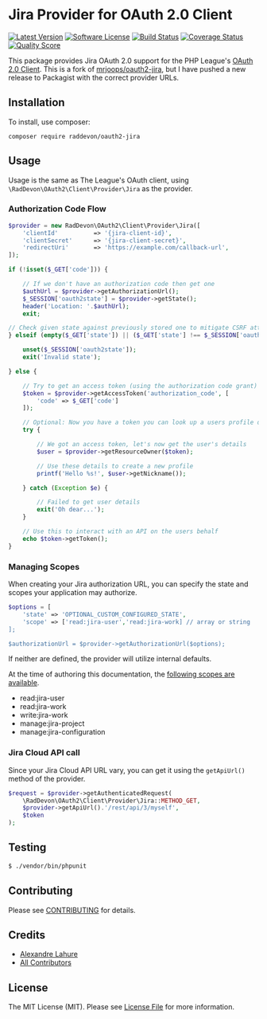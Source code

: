 # Jira Provider for OAuth 2.0 Client

[![Latest Version](https://img.shields.io/github/tag/mrjoops/oauth2-jira.svg?style=flat-square)](https://github.com/mrjoops/oauth2-jira/releases)
[![Software License](https://img.shields.io/badge/license-MIT-brightgreen.svg?style=flat-square)](LICENSE.md)
[![Build Status](https://img.shields.io/travis/mrjoops/oauth2-jira/develop.svg?style=flat-square)](https://travis-ci.org/mrjoops/oauth2-jira)
[![Coverage Status](https://img.shields.io/scrutinizer/coverage/g/mrjoops/oauth2-jira.svg?style=flat-square)](https://scrutinizer-ci.com/g/mrjoops/oauth2-jira/code-structure)
[![Quality Score](https://img.shields.io/scrutinizer/g/mrjoops/oauth2-jira.svg?style=flat-square)](https://scrutinizer-ci.com/g/mrjoops/oauth2-jira)

This package provides Jira OAuth 2.0 support for the PHP League's [OAuth 2.0 Client](https://github.com/thephpleague/oauth2-client). This is a fork of [mrjoops/oauth2-jira](https://github.com/mrjoops/oauth2-jira), but I have pushed a new release to Packagist with the correct provider URLs.

## Installation

To install, use composer:

```
composer require raddevon/oauth2-jira
```

## Usage

Usage is the same as The League's OAuth client, using `\RadDevon\OAuth2\Client\Provider\Jira` as the provider.

### Authorization Code Flow

```php
$provider = new RadDevon\OAuth2\Client\Provider\Jira([
    'clientId'          => '{jira-client-id}',
    'clientSecret'      => '{jira-client-secret}',
    'redirectUri'       => 'https://example.com/callback-url',
]);

if (!isset($_GET['code'])) {

    // If we don't have an authorization code then get one
    $authUrl = $provider->getAuthorizationUrl();
    $_SESSION['oauth2state'] = $provider->getState();
    header('Location: '.$authUrl);
    exit;

// Check given state against previously stored one to mitigate CSRF attack
} elseif (empty($_GET['state']) || ($_GET['state'] !== $_SESSION['oauth2state'])) {

    unset($_SESSION['oauth2state']);
    exit('Invalid state');

} else {

    // Try to get an access token (using the authorization code grant)
    $token = $provider->getAccessToken('authorization_code', [
        'code' => $_GET['code']
    ]);

    // Optional: Now you have a token you can look up a users profile data
    try {

        // We got an access token, let's now get the user's details
        $user = $provider->getResourceOwner($token);

        // Use these details to create a new profile
        printf('Hello %s!', $user->getNickname());

    } catch (Exception $e) {

        // Failed to get user details
        exit('Oh dear...');
    }

    // Use this to interact with an API on the users behalf
    echo $token->getToken();
}
```

### Managing Scopes

When creating your Jira authorization URL, you can specify the state and scopes your application may authorize.

```php
$options = [
    'state' => 'OPTIONAL_CUSTOM_CONFIGURED_STATE',
    'scope' => ['read:jira-user','read:jira-work] // array or string
];

$authorizationUrl = $provider->getAuthorizationUrl($options);
```
If neither are defined, the provider will utilize internal defaults.

At the time of authoring this documentation, the [following scopes are available](https://developer.atlassian.com/cloud/jira/platform/oauth-2-authorization-code-grants-3lo-for-apps/#implementing-oauth-2-0-authorization-code-grants).

- read:jira-user
- read:jira-work
- write:jira-work
- manage:jira-project
- manage:jira-configuration

### Jira Cloud API call

Since your Jira Cloud API URL vary, you can get it using the `getApiUrl()` method of the provider.

```php
$request = $provider->getAuthenticatedRequest(
    \RadDevon\OAuth2\Client\Provider\Jira::METHOD_GET,
    $provider->getApiUrl().'/rest/api/3/myself',
    $token
);

```

## Testing

``` bash
$ ./vendor/bin/phpunit
```

## Contributing

Please see [CONTRIBUTING](https://github.com/raddevon/oauth2-jira/blob/develop/CONTRIBUTING.md) for details.

## Credits

- [Alexandre Lahure](https://github.com/mrjoops)
- [All Contributors](https://github.com/mrjoops/oauth2-jira/contributors)

## License

The MIT License (MIT). Please see [License File](https://github.com/raddevon/oauth2-jira/blob/develop/LICENSE) for more information.
